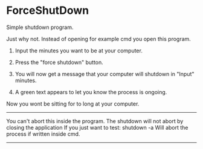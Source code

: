 # ForceShutDown
Simple shutdown program. 


Just why not.
Instead of opening for example cmd you open this program.

1. Input the minutes you want to be at your computer.

2. Press the "force shutdown" button.

3. You will now get a message that your computer will shutdown in "Input" minutes.

4. A green text appears to let you know the process is ongoing.

Now you wont be sitting for to long at your computer.

*******************************************************
You can't abort this inside the program.
The shutdown will not abort by closing the application
If you just want to test:
shutdown -a
Will abort the process if written inside cmd.
*******************************************************

